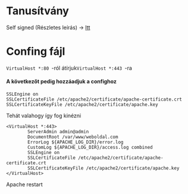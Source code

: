 # Tanusítvány
Self signed (Részletes leírás) -> [Itt](https://github.com/BarnaNorbert19/Notes/blob/main/OpenSSL/Tanusítvány.md "Itt")
# Confing fájl
`VirtualHost *:80 `-ról átírjuk`VirtualHost *:443 `-ra
#### A következőt pedig hozzáadjuk a confighoz
```
SSLEngine on
SSLCertificateFile /etc/apache2/certificate/apache-certificate.crt
SSLCertificateKeyFile /etc/apache2/certificate/apache.key
```
Tehát valahogy így fog kinézni
```
<VirtualHost *:443>
        ServerAdmin admin@admin
        DocumentRoot /var/www/weboldal.com
        ErrorLog ${APACHE_LOG_DIR}/error.log
        CustomLog ${APACHE_LOG_DIR}/access.log combined
        SSLEngine on
        SSLCertificateFile /etc/apache2/certificate/apache-certificate.crt
        SSLCertificateKeyFile /etc/apache2/certificate/apache.key
</VirtualHost>
```
Apache restart
